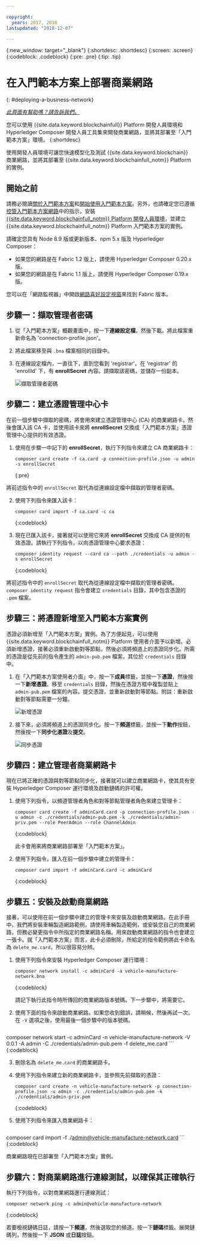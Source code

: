 ```yaml
---

copyright:
  years: 2017, 2018
lastupdated: "2018-12-07"

---
```


{:new_window: target="_blank"}
{:shortdesc: .shortdesc}
{:screen: .screen}
{:codeblock: .codeblock}
{:pre: .pre}
{:tip: .tip}

# 在入門範本方案上部署商業網路
{: #deploying-a-business-network}


*[此頁面有幫助嗎？請告訴我們。](https://www.surveygizmo.com/s3/4501493/IBM-Blockchain-Documentation)*


您可以使用 {{site.data.keyword.blockchainfull}} Platform 開發人員環境和 Hyperledger Composer 開發人員工具集來開發商業網路，並將其部署至「入門範本方案」環境。
{:shortdesc}

使用開發人員環境可讓您快速模型化及測試 {{site.data.keyword.blockchain}} 商業網路，並將其部署至 {{site.data.keyword.blockchainfull_notm}} Platform 的實例。

## 開始之前

請務必閱讀[關於入門範本方案](./starter_plan.html)和[開始使用入門範本方案](./get_start_starter_plan.html)。另外，也請確定您已遵循[控管入門範本方案網路](./get_start_starter_plan.html)中的指示，安裝 [{{site.data.keyword.blockchainfull_notm}} Platform 開發人員環境](./develop_install.html)，並建立 {{site.data.keyword.blockchainfull_notm}} Platform 入門範本方案的實例。

請確定您具有 Node 8.9 版或更新版本、npm 5.x 版及 Hyperledger Composer：

- 如果您的網路是在 Fabric 1.2 版上，請使用 Hyperledger Composer 0.20.x 版。
- 如果您的網路是在 Fabric 1.1 版上，請使用 Hyperledger Composer 0.19.x 版。  

您可以在「網路監視器」中開啟[網路喜好設定視窗](../v10_dashboard.html#network-preferences)來找到 Fabric 版本。


## 步驟一：擷取管理者密碼

1. 從「入門範本方案」概觀畫面中，按一下**連線設定檔**，然後下載。將此檔案重新命名為 'connection-profile.json'。

2. 將此檔案移至與 `.bna` 檔案相同的目錄中。

3. 在連線設定檔內，一直往下，直到您看到 'registrar'。在 'registrar' 的 'enrollId' 下，有 **enrollSecret** 內容。請擷取該密碼，並儲存一份副本。

    ![擷取管理者密碼](images/get_enroll_secret.gif "擷取管理者密碼")


## 步驟二：建立憑證管理中心卡

在前一個步驟中擷取的密碼，將會用來建立憑證管理中心 (CA) 的商業網路卡。然後會匯入該 CA 卡，並使用該卡來將 **enrollSecret** 交換成「入門範本方案」憑證管理中心提供的有效憑證。

1. 使用在步驟一中記下的 **enrollSecret**，執行下列指令來建立 CA 商業網路卡：

   ```
   composer card create -f ca.card -p connection-profile.json -u admin -s enrollSecret
   ```
   {:pre}

將前述指令中的 `enrollSecret` 取代為從連線設定檔中擷取的管理者密碼。

2. 使用下列指令來匯入該卡：

   ```
   composer card import -f ca.card -c ca
   ```
   {:codeblock}

3. 現在已匯入該卡，接著就可以使用它來將 **enrollSecret** 交換成 CA 提供的有效憑證。請執行下列指令，以向憑證管理中心要求憑證：

   ```
   composer identity request --card ca --path ./credentials -u admin -s enrollSecret
   ```
   {:codeblock}

將前述指令中的 `enrollSecret` 取代為從連線設定檔中擷取的管理者密碼。`composer identity request` 指令會建立 `credentials` 目錄，其中包含憑證的 `.pem` 檔案。

## 步驟三：將憑證新增至入門範本方案實例

憑證必須新增至「入門範本方案」實例。為了方便起見，可以使用 {{site.data.keyword.blockchainfull_notm}} Platform 使用者介面予以新增。必須新增憑證，接著必須重新啟動對等節點，然後必須將頻道上的憑證同步化。所需的憑證是從先前的指令產生的 `admin-pub.pem` 檔案，其位於 `credentials` 目錄中。

1. 在「入門範本方案使用者介面」中，按一下**成員**標籤，並按一下**憑證**，然後按一下**新增憑證**。移至 `credentials` 目錄，然後在憑證方框中複製並貼上 `admin-pub.pem` 檔案的內容。提交憑證，並重新啟動對等節點。附註：重新啟動對等節點需要一分鐘。

    ![新增憑證](images/add_cert.gif "新增憑證")

2. 接下來，必須將頻道上的憑證同步化。按一下**頻道**標籤，並按一下**動作**按鈕，然後按一下**同步化憑證**及**提交**。

    ![同步憑證](images/sync_cert.gif "同步憑證")

## 步驟四：建立管理者商業網路卡

現在已將正確的憑證與對等節點同步化，接著就可以建立商業網路卡，使其具有安裝 Hyperledger Composer 運行環境及啟動鏈碼的許可權。

1. 使用下列指令，以頻道管理者角色和對等節點管理者角色來建立管理卡：

   ```
   composer card create -f adminCard.card -p connection-profile.json -u admin -c ./credentials/admin-pub.pem -k ./credentials/admin-priv.pem --role PeerAdmin --role ChannelAdmin
   ```
   {:codeblock}

   此卡會用來將商業網路部署至「入門範本方案」。

2. 使用下列指令，匯入在前一個步驟中建立的管理卡：

   ```
   composer card import -f adminCard.card -c adminCard
   ```
   {:codeblock}

## 步驟五：安裝及啟動商業網路

接著，可以使用在前一個步驟中建立的管理卡來安裝及啟動商業網路。在此手冊中，我們將安裝車輛製造網路範例，請使用車輛製造範例，或安裝您自己的商業網路，但務必變更指令中所指定的商業網路名稱。用來啟動商業網路的指令也會建立一張卡。就「入門範本方案」而言，此卡必須刪除，所給定的指令範例將此卡命名為 `delete_me.card`，所以很容易分辨。

1. 使用下列指令來安裝 Hyperledger Composer 運行環境：

   ```
   composer network install -c adminCard -a vehicle-manufacture-network.bna
   ```
   {:codeblock}

   請記下執行此指令時所傳回的商業網路版本號碼。下一步驟中，將需要它。

2. 使用下面的指令來啟動商業網路。如果您收到錯誤，請稍候，然後再試一次。在 `-V` 選項之後，使用最後一個步驟中的版本號碼。

    ```
composer network start -c adminCard -n vehicle-manufacture-network -V 0.0.1 -A admin -C ./credentials/admin-pub.pem -f delete_me.card
    ```
    {:codeblock}

3. 刪除名為 `delete_me.card` 的商業網路卡。

4. 使用下列指令來建立新的商業網路卡，並參照先前擷取的憑證：

   ```
   composer card create -n vehicle-manufacture-network -p connection-profile.json -u admin -c ./credentials/admin-pub.pem -k ./credentials/admin-priv.pem
   ```
   {:codeblock}

5. 使用下列指令來匯入商業網路卡：

    ```
composer card import -f ./admin@vehicle-manufacture-network.card
    ```
    {:codeblock}

商業網路現在已部署至「入門範本方案」實例。

## 步驟六：對商業網路進行連線測試，以確保其正確執行

執行下列指令，以對商業網路進行連線測試：

   ```
   composer network ping -c admin@vehicle-manufacture-network
   ```
   {:codeblock}

若要檢視鏈碼日誌，請按一下**頻道**，然後選取您的頻道。<!-- Click the dropdown arrow to view the logs, or the Actions symbol to view in more detail. -->按一下**鏈碼**標籤。展開鏈碼列，然後按一下 **JSON** 或**日誌**按鈕。

<!-- [fN-Yuj](https://i.makeagif.com/media/4-13-2018/fN-Yuj.gif) -->
